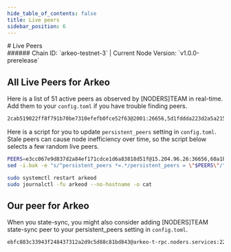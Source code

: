 ```yaml
---
hide_table_of_contents: false
title: Live peers
sidebar_position: 6
---
```


<div class="h1-with-icon icon-arkeo">
# Live Peers
</div>
###### Chain ID: `arkeo-testnet-3` | Current Node Version: `v1.0.0-prerelease`

## All Live Peers for Arkeo
Here is a list of 51 active peers as observed by [NODERS]TEAM in real-time. Add them to your `config.toml` if you have trouble finding peers.

```bash
2cab519022ff8f791b70be7310efefb0fce52f63@2001:26656,5d1fddda223d2a5a215a403f7d581b72e2839f06@152.53.125.167:25656,efc5593c0a39c14365fa8a1d6fa9366047ac21d7@62.169.17.140:55656,9303492b25e253f1ae2b145c91c23893d7e74029@94.136.189.74:26656,5a96cb060b9f2b951741e87faa4abc340c43b80a@65.109.92.163:4020,57b1807f4f64c6ce75c44dbc330fd7f990e2d73a@154.26.159.159:26656,5136d217f34aeda8b020f8a7fbfe9cf0fb041194@94.76.223.124:26656,2c09e0c11d99eb189b5134dd85f035959acbdd26@158.220.108.120:14056,294948409ba34f3cddec95b63fc0e58eaef3bf7f@65.108.232.168:48656,4b86b88dc68371d733d91ca411dfe4fa03ccbd00@158.220.108.184:14056,1c232d83ec44fc51da622c324903a5b1c32f31c7@130.255.170.126:46656,709ae59c5e9098aeacf333e1ccbaf2827e07fd8d@65.109.23.114:22856,60a1b4f4fe0fc0dbd84e65999c24d56ec3f7d172@2a01:24656,d528529015c55c2cc05c6dfef994ba25e3f0af2e@162.55.94.173:4060,42f150b90e872064cb9aaf9ce34f6fe1adf11b6b@89.58.19.231:26756,ba5e69bf31c601e91be3b876b3db29eb406cbfd9@2a01:42656,1c88bcab0f6e4b3cdfa5f9c720209bed34ad6466@2a01:11656,bf8b66267e3e1e7ac89c391658522e0a4f0dc161@5.161.70.240:14056,17579e6ebb4cd2702f8e73c2f6591c63aabeaf26@135.125.97.162:22856,b40de58ac548aeb41e37b39b0db4f339b303cd7f@88.99.137.138:21656,91275d44f34cc826d7b3fda52e00ce3c5bbead99@5.83.152.172:26656,45fd8c1219d19e941ec5bccab05b3b5f07a60b27@65.109.32.148:26136,d042526ceabfee753971c954287fc3cc1534c327@161.97.121.198:26656,2e16695859392ac1be24b3225fc270875a78d6e8@2a01:26656,283d91286d464a84081cd947bc8b2adc82503963@158.220.108.166:14056,8c2d799bcc4fbf44ef34bbd2631db5c3f4619e41@213.239.207.175:60656,1b920199be5b1d8f7e9fd8118f41c71b5dd4cf0a@195.3.223.78:55656,0dc756d145cf5cff5668c36c98cc1667351198ba@2a01:22856,893a44b8501faa22fbe2f4d61c6586f231bd1638@65.109.28.177:33656,4275998a16f8f84a796b31ed285a7109eb54baa6@65.109.84.33:22856,d579b42752617069d97c26722c0b44e3ec011e8a@65.109.92.241:10356,6610af0d76fda15346ac89a60161971931e5c7f8@94.130.164.82:22856,8eac1da41b8b1a8c33f23263f5a1eb985a411d48@5.189.137.206:26656,331bc7f589281feb335725964e979ea31841a807@213.239.194.132:15756,69f41cf2f8bc7a77f7861b23d4f45f8c9e6c2796@85.10.201.125:60856,fd1f96034775faa95ce716dc419a548e65a5ae56@65.108.206.118:36656,f59f0cc9c7eeb3009bfcfd6bcb981f54d6ac2a25@202.61.201.53:26756,cc2d620edfb26ff51f2a8c5c660ac50518d2f565@149.50.116.91:55656,0564aaa233c8741084b0c09805b8e0d251b61462@65.109.93.58:22856,875ab84707649db31d7c39977fba355b22ec835f@185.16.39.125:28656,9acdc6977fe1f8fdaacc46bcc13a72371f24b437@65.108.71.92:55926,0909dbada3305d135e4b86775a7c39b5578e5978@65.108.111.236:55926,bc8e66ad56581343fe6cab27ae989d330f46f3f7@37.27.52.25:36656,e3cc067e9d837d2a84ef171cdce1d6a83818d51f@15.204.96.26:36656,86a22aef01672e8f255bb06c945b44b2484097cf@2a01:14056,47cf665905f8b444d080ea1b2ae98e89a28e4bbf@135.181.59.175:55656,1f8aa83298752a5a1aa714e78a1674b516e8bd8b@217.182.23.122:51256,12d1156d37b3e02f79c85ad6fe5bf97903001324@144.76.112.58:13656,4daa32def4f99706f5e621250096be65af1ccdf3@2a01:22856,81bf9e7272961510e36213466e2f1df565a92e72@89.58.13.159:28656,4b7bf858df7d9db3ab33ae0fa0bf2c0e28384892@81.0.247.163:15756
```

Here is a script for you to update `persistent_peers` setting in `config.toml`. Stale peers can cause node inefficiency over time, so the script below selects a few random live peers.

```bash
PEERS=e3cc067e9d837d2a84ef171cdce1d6a83818d51f@15.204.96.26:36656,60a1b4f4fe0fc0dbd84e65999c24d56ec3f7d172@2a01:24656,1b920199be5b1d8f7e9fd8118f41c71b5dd4cf0a@195.3.223.78:55656,9acdc6977fe1f8fdaacc46bcc13a72371f24b437@65.108.71.92:55926,86a22aef01672e8f255bb06c945b44b2484097cf@2a01:14056
sed -i.bak -e "s/^persistent_peers *=.*/persistent_peers = \"$PEERS\"/" ~/.arkeo/config/config.toml

sudo systemctl restart arkeod
sudo journalctl -fu arkeod --no-hostname -o cat
```

## Our peer for Arkeo
When you state-sync, you might also consider adding [NODERS]TEAM state-sync peer to your persistent_peers setting in `config.toml`.

```bash
ebfc883c33943f248437312a2d9c5d88c81bd843@arkeo-t-rpc.noders.services:22856
```